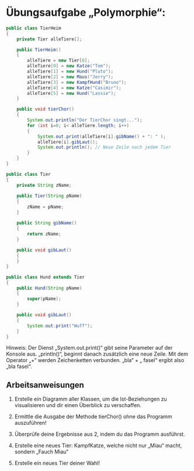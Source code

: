 # Übungsaufgabe „Polymorphie“:

```java
public class TierHeim
{
    private Tier alleTiere[];

    public TierHeim()
    {
        alleTiere = new Tier[6];
        alleTiere[0] = new Katze("Tom");
        alleTiere[1] = new Hund("Pluto");
        alleTiere[2] = new Maus("Jerry");
        alleTiere[3] = new KampfHund("Bruno");
        alleTiere[4] = new Katze("Casimir");
        alleTiere[5] = new Hund("Lassie");
    }

    public void tierChor()
    {   
        System.out.println("Der TierChor singt...");
        for (int i=0; i< alleTiere.length; i++)
        {
            System.out.print(alleTiere[i].gibName() + ": " );
            alleTiere[i].gibLaut();
            System.out.println(); // Neue Zeile nach jedem Tier
        }
    }
}

public class Tier
{
    private String zName;
    
    public Tier(String pName)
    {
        zName = pName;
    }

    public String gibName()
    {
        return zName;    
    }
     
    public void gibLaut()
    {
    }
}

public class Hund extends Tier
{
    public Hund(String pName)
    {
        super(pName);
    }

    public void gibLaut()
    {
        System.out.print("Wuff");   
    }
}
```

Hinweis: Der Dienst „System.out.print()“ gibt seine Parameter auf der Konsole aus. „println()“, beginnt danach zusätzlich eine neue Zeile. Mit dem Operator „+“ werden Zeichenketten verbunden.  „bla“ + „ fasel“ ergibt also „bla fasel“.

## Arbeitsanweisungen

1. Erstelle ein Diagramm aller Klassen, um die Ist-Beziehungen zu visualisieren und dir einen Überblick zu verschaffen.

2. Ermittle die Ausgabe der Methode tierChor() ohne das Programm auszuführen!

3. Überprüfe deine Ergebnisse aus 2, indem du das Programm ausführst.

4. Erstelle eine neues Tier: KampfKatze, welche nicht nur „Miau“ macht, sondern „Fauch Miau“

5. Erstelle ein neues Tier deiner Wahl!
